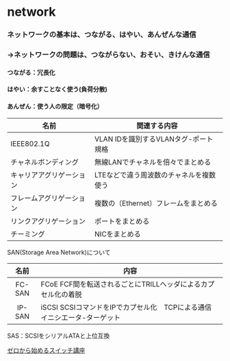 
# network

### ネットワークの基本は、つながる、はやい、あんぜんな通信
### →ネットワークの問題は、つながらない、おそい、きけんな通信
#### つながる：冗長化
#### はやい：余すことなく使う(負荷分散)
#### あんぜん：使う人の限定（暗号化）



|名前|関連する内容|
|---|---|
|IEEE802.1Q|VLAN IDを識別するVLANタグ-ポート規格|
|チャネルボンディング|無線LANでチャネルを倍々でまとめる|
|キャリアアグリゲーション|LTEなどで違う周波数のチャネルを複数使う|
|フレームアグリゲーション|複数の（Ethernet）フレームをまとめる|
|リンクアグリゲーション|ポートをまとめる|
|チーミング|NICをまとめる|

SAN(Storage Area Network)について

|名前|内容|
|:---:|---|
|FC-SAN|FCoE FCF間を転送されるごとにTRILLヘッダによるカプセル化の着脱|
|IP-SAN|iSCSI SCSIコマンドをIPでカプセル化　TCPによる通信　イニシエータ-ターゲット|

SAS：SCSIをシリアルATAと上位互換



[ゼロから始めるスイッチ講座](http://news.mynavi.jp/series/networkswitch/001/)

